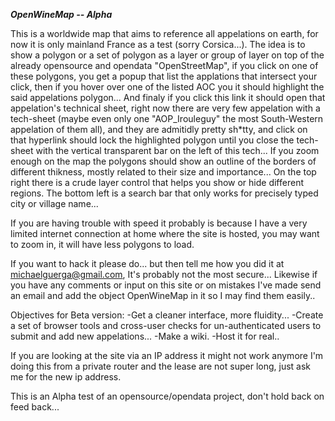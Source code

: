 ***OpenWineMap -- Alpha***

This is a worldwide map that aims to reference all appelations on earth, for now it is only mainland France as a test (sorry Corsica...).
The idea is to show a polygon or a set of polygon as a layer or group of layer on top of the already opensource and opendata "OpenStreetMap", if you click on one of these polygons, you get a popup that list the applations that intersect your click, then if you hover over one of the listed AOC you it should highlight the said appelations polygon...
And finaly if you click this link it should open that appelation's technical sheet, right now there are very few appelation with a tech-sheet (maybe even only one "AOP_Irouleguy" the most South-Western appelation of them all), and they are admitidly pretty sh\*tty, and click on that hyperlink should lock the highlighted polygon until you close the tech-sheet with the vertical transparent bar on the left of this tech...
If you zoom enough on the map the polygons should show an outline of the borders of different thikness, mostly related to their size and importance... On the top right there is a crude layer control that helps you show or hide different regions. The bottom left is a search bar that only works for precisely typed city or village name...

If you are having trouble with speed it probably is because I have a very limited internet connection at home where the site is hosted, you may want to zoom in, it will have less polygons to load.

If you want to hack it please do... but then tell me how you did it at michaelguerga@gmail.com, It's probably not the most secure... Likewise if you have any comments or input on this site or on mistakes I've made send an email and add the object OpenWineMap in it so I may find them easily..

Objectives for Beta version:
-Get a cleaner interface, more fluidity...
-Create a set of browser tools and cross-user checks for un-authenticated users to submit and add new appelations...
-Make a wiki.
-Host it for real..

If you are looking at the site via an IP address it might not work anymore I'm doing this from a private router and the lease are not super long, just ask me for the new ip address.

This is an Alpha test of an opensource/opendata project, don't hold back on feed back...
